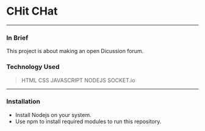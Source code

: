 # CHit CHat
***
### In Brief
This project is about making an open Dicussion forum.
### Technology Used
>HTML
>CSS
>JAVASCRIPT
>NODEJS
>SOCKET.io
***
### Installation
* Install Nodejs on your system.
* Use npm to install required modules to run this repository.
